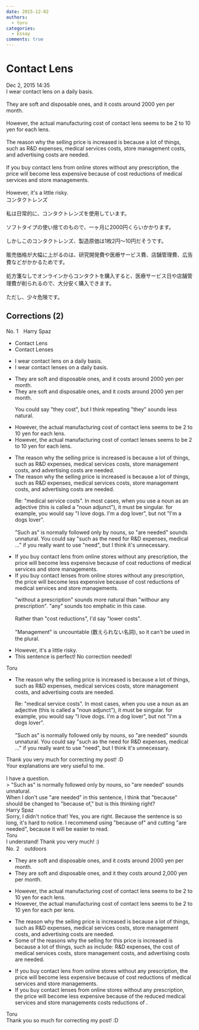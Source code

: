 ```yaml
---
date: 2015-12-02
authors:
  - toru
categories:
  - Essay
comments: true
---
```


# Contact Lens
<div class="date">Dec 2, 2015 14:35</div>
<div id="post"><div id="body_show_ori">
I wear contact lens on a daily basis.<br/><br/>They are soft and disposable ones, and it costs around 2000 yen per month.<br/><br/>However, the actual manufacturing cost of  contact lens seems to be 2 to 10 yen for each lens.<br/><br/>The reason why the selling price is increased is because a lot of things, such as R&amp;D expenses, medical services costs, store management costs, and advertising costs are needed.<br/><br/>If you buy contact lens from online stores without any prescription, the price will become less expensive because of cost reductions of medical services and store managements.<br/><br/>However, it's a little risky.
</div></div>

<!-- more -->

<div id="post_ja"><div id="body_show_mo">
コンタクトレンズ<br/><br/>私は日常的に、コンタクトレンズを使用しています。<br/><br/>ソフトタイプの使い捨てのもので、一ヶ月に2000円くらいかかります。<br/><br/>しかしこのコンタクトレンズ、製造原価は1枚2円～10円だそうです。<br/><br/>販売価格が大幅に上がるのは、研究開発費や医療サービス費、店舗管理費、広告費などがかかるためです。<br/><br/>処方箋なしでオンラインからコンタクトを購入すると、医療サービス日や店舗管理費が削られるので、大分安く購入できます。<br/><br/>ただし、少々危険です。
</div></div>

## Corrections (2)
<div id="block"><div class="first_name"> No. 1　<span class="just_name">Harry Spaz</span></div><div id="block2">
<ul class="correction_field">
<li class="incorrect">Contact Lens</li>
<li class="corrected correct">
Contact Lens<span class="f_blue">es</span>
</li>
</ul>
<ul class="correction_field">
<li class="incorrect">I wear contact lens on a daily basis.</li>
<li class="corrected correct">
I wear contact lens<span class="f_blue">es</span> on a daily basis.
</li>
</ul>
<ul class="correction_field">
<li class="incorrect">They are soft and disposable ones, and it costs around 2000 yen per month.</li>
<li class="corrected correct">
They are soft and disposable ones, and <span class="sline"><span class="f_red">it</span></span> cost<span class="sline"><span class="f_red">s</span></span> around 2000 yen per month.
<p class="correction_comment">You could say "they cost", but I think repeating "they" sounds less natural.</p>
</li>
</ul>
<ul class="correction_field">
<li class="incorrect">However, the actual manufacturing cost of  contact lens seems to be 2 to 10 yen for each lens.</li>
<li class="corrected correct">
However, the actual manufacturing cost of contact lens<span class="f_blue">es</span> seems to be 2 to 10 yen for each lens.
</li>
</ul>
<ul class="correction_field">
<li class="incorrect">The reason why the selling price is increased is because a lot of things, such as R&amp;D expenses, medical services costs, store management costs, and advertising costs are needed.</li>
<li class="corrected correct">
The reason why the selling price is increased is because a lot of things, such as R&amp;D expenses, medical service<span class="sline"><span class="f_red">s</span></span> costs, store management costs, and advertising costs <span class="sline"><span class="f_red">are needed</span></span>.
<p class="correction_comment">Re: "medical service costs".  In most cases, when you use a noun as an adjective (this is called a "noun adjunct"), it must be singular.  for example, you would say "I love dogs.  I'm a dog lover", but not "I'm a dogs lover".<br/><br/>"Such as" is normally followed only by nouns, so "are needed" sounds unnatural.  You could say "such as the need for R&amp;D expenses, medical ..." if you really want to use "need", but I think it's unnecessary.</p>
</li>
</ul>
<ul class="correction_field">
<li class="incorrect">If you buy contact lens from online stores without any prescription, the price will become less expensive because of cost reductions of medical services and store managements.</li>
<li class="corrected correct">
If you buy contact lens<span class="f_blue">es</span> from online stores without any prescription, the price will be<span class="sline"><span class="f_red">come</span></span> less expensive because of cost reductions of medical services and store management<span class="sline"><span class="f_red">s</span></span>.
<p class="correction_comment">"without a prescription" sounds more natural than "withour any prescription".  "any" sounds too emphatic in this case.<br/><br/>Rather than "cost reductions", I'd say "lower costs".<br/><br/>"Management" is uncountable (数えられない名詞), so it can't be used in the plural.</p>
</li>
</ul>
<ul class="correction_field">
<li class="incorrect">However, it's a little risky.</li>
<li class="corrected perfect">This sentence is perfect! No correction needed!</li>
</ul>
</div><div class="name"><span class="just_name">Toru</span><br><div class="quote_field"><ul class="correction_field">
<li class="corrected correct">
The reason why the selling price is increased is because a lot of things, such as R&amp;D expenses, medical service<span class="sline"><span class="f_red">s</span></span> costs, store management costs, and advertising costs <span class="sline"><span class="f_red">are needed</span></span>.
<p class="correction_comment">
Re: "medical service costs".  In most cases, when you use a noun as an adjective (this is called a "noun adjunct"), it must be singular.  for example, you would say "I love dogs.  I'm a dog lover", but not "I'm a dogs lover".<br/><br/>"Such as" is normally followed only by nouns, so "are needed" sounds unnatural.  You could say "such as the need for R&amp;D expenses, medical ..." if you really want to use "need", but I think it's unnecessary.
</p>
</li>
</ul></div>
Thank you very much for correcting my post! :D<br/>Your explanations are very useful to me.<br/><br/>I have a question.<br/>&gt; "Such as" is normally followed only by nouns, so "are needed" sounds unnatural.<br/>When I don't use "are needed" in this sentence, I think that "because" should be changed to "because of," but is this thinking right?
</div>
<div class="name"><span class="just_name">Harry Spaz</span><br>
Sorry, I didn't notice that!  Yes, you are right.  Because the sentence is so long, it's hard to notice.  I recommend using "because of" and cutting "are needed", because it will be easier to read.
</div>
<div class="name"><span class="just_name">Toru</span><br>
I understand! Thank you very much! :)
</div>
</div>
<div id="block"><div class="first_name"> No. 2　<span class="just_name">outdoors</span></div><div id="block2">
<ul class="correction_field">
<li class="incorrect">They are soft and disposable ones, and it costs around 2000 yen per month.</li>
<li class="corrected correct">
They are soft and disposable <span class="sline">ones</span>, and <span class="sline">it</span> <span class="f_blue">they</span> cost<span class="sline">s</span> around 2,000 yen per month.
</li>
</ul>
<ul class="correction_field">
<li class="incorrect">However, the actual manufacturing cost of  contact lens seems to be 2 to 10 yen for each lens.</li>
<li class="corrected correct">
However, the actual manufacturing cost of contact lens seems to be 2 to 10 yen <span class="sline">for each</span><span class="f_blue"> per</span> lens.
</li>
</ul>
<ul class="correction_field">
<li class="incorrect">The reason why the selling price is increased is because a lot of things, such as R&amp;D expenses, medical services costs, store management costs, and advertising costs are needed.</li>
<li class="corrected correct">
<span class="f_blue">Some of t</span>he reason<span class="f_blue">s</span> <span class="sline">why the selling</span> <span class="f_blue">for this</span> price <span class="sline">is</span> increase<span class="sline">d</span> <span class="sline">is because a lot of things, such</span> <span class="sline">as</span> <span class="f_blue">include</span>: R&amp;D expenses, the cost of medical services <span class="sline">costs</span>, store management costs, and advertising costs <span class="sline">are needed</span>.
</li>
</ul>
<ul class="correction_field">
<li class="incorrect">If you buy contact lens from online stores without any prescription, the price will become less expensive because of cost reductions of medical services and store managements.</li>
<li class="corrected correct">
If you buy contact lens<span class="f_red">es</span> from online stores without any prescription, the price will be<span class="sline">come</span> less <span class="sline">expensive</span> because of <span class="f_blue">the reduced</span> medical service<span class="sline">s</span> and store management<span class="sline">s</span> cost<span class="f_blue">s</span> <span class="sline">reductions</span> <span class="sline">of</span> .
</li>
</ul>
</div><div class="name"><span class="just_name">Toru</span><br>
Thank you so much for correcting my post! :D
</div>
</div>

